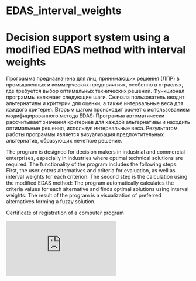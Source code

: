 # EDAS_interval_weights
# Decision support system using a modified EDAS method with interval weights

Программа предназначена для лиц, принимающих решения (ЛПР) в промышленных и коммерческих предприятиях, особенно в отраслях, где требуется выбор оптимальных технических решений. Функционал программы включает следующие шаги. Сначала пользователь вводит альтернативы и критерии для оценки, а также интервальные веса для каждого критерия. Вторым шагом происходит расчет с использованием модифицированного метода EDAS: Программа автоматически рассчитывает значения критериев для каждой альтернативы и находить оптимальные решения, используя интервальные веса. Результатом работы программы является визуализация предпочтительных альтернатив, образующих нечеткое решение.

The program is designed for decision makers in industrial and commercial enterprises, especially in industries where optimal technical solutions are required. The functionality of the program includes the following steps. First, the user enters alternatives and criteria for evaluation, as well as interval weights for each criterion. The second step is the calculation using the modified EDAS method: The program automatically calculates the criteria values for each alternative and finds optimal solutions using interval weights. The result of the program is a visualization of preferred alternatives forming a fuzzy solution.

Certificate of registration of a computer program

![Свиделельство - СИСТЕМА ПОДДЕРЖКИ ПРИНЯТИЯ РЕШЕНИЙ С ПОМОЩЬЮ МОДИФИЦИРОВАННОГО МЕТОДА EDAS С ИНТЕРВАЛЬНЫМИ ВЕСАМИ.pdf](https://github.com/user-attachments/files/18491872/-.EDAS.pdf)
